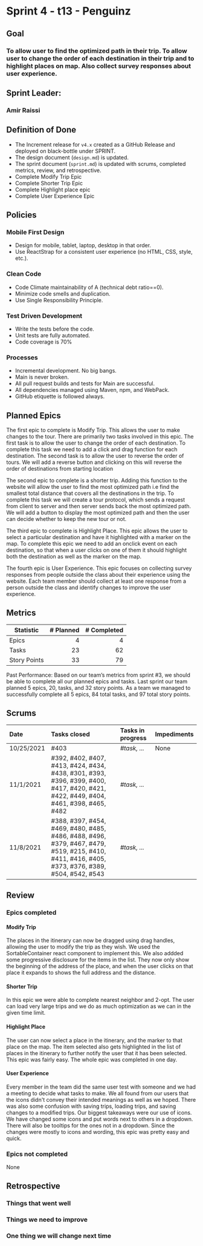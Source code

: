 # Sprint 4 - t13 - Penguinz

## Goal
### To allow user to find the optimized path in their trip. To allow user to change the order of each destination in their trip and to highlight places on map. Also collect survey responses about user experience.
## Sprint Leader: 
### Amir Raissi

## Definition of Done

* The Increment release for `v4.x` created as a GitHub Release and deployed on black-bottle under SPRINT.
* The design document (`design.md`) is updated.
* The sprint document (`sprint.md`) is updated with scrums, completed metrics, review, and retrospective.
* Complete Modify Trip Epic
* Complete Shorter Trip Epic
* Complete Highlight place epic
* Complete User Experience Epic

## Policies

### Mobile First Design
* Design for mobile, tablet, laptop, desktop in that order.
* Use ReactStrap for a consistent user experience (no HTML, CSS, style, etc.).

### Clean Code
* Code Climate maintainability of A (technical debt ratio==0).
* Minimize code smells and duplication.
* Use Single Responsibility Principle.

### Test Driven Development
* Write the tests before the code.
* Unit tests are fully automated.
* Code coverage is 70%

### Processes
* Incremental development.  No big bangs.
* Main is never broken. 
* All pull request builds and tests for Main are successful.
* All dependencies managed using Maven, npm, and WebPack.
* GitHub etiquette is followed always.


## Planned Epics
The first epic to complete is Modify Trip. This allows the user to make changes to the tour. There are primarily two tasks involved in this epic. The first task is to allow the user to change the order of each destination. To complete this task we need to add a click and drag function for each destination. The second task is to allow the user to reverse the order of tours. We will add a reverse button and clicking on this will reverse the order of destinations from starting location

The second epic to complete is a shorter trip. Adding this function to the website will allow the user to find the most optimized path i.e find the smallest total distance that covers all the destinations in the trip. To complete this task we will create a tour protocol, which sends a request from client to server and then server sends back the most optimized path. We will add a button to display the most optimized path and then the user can decide whether to keep the new tour or not.

The third epic to complete is Highlight Place. This epic allows the user to select a particular destination and have it highlighted with a marker on the map. To complete this epic we need to add an onclick event on each destination, so that when a user clicks on one of them it should highlight both the destination as well as the marker on the map.

The fourth epic is User Experience. This epic focuses on collecting survey responses from people outside the class about their experience using the website. Each team member should collect at least one response from a person outside the class and identify changes to improve the user experience.


## Metrics

| Statistic | # Planned | # Completed |
| --- | ---: | ---: |
| Epics | 4 | 4 |
| Tasks |  23  | 62 | 
| Story Points |  33  | 79 | 

Past Performance: Based on our team’s metrics from sprint #3, we should be able to complete all our planned epics and tasks. Last sprint our team planned 5 epics, 20, tasks, and 32 story points. As a team we managed to successfully complete all 5 epics, 84 total tasks, and 97 total story points.


## Scrums

| Date | Tasks closed  | Tasks in progress | Impediments |
| :--- | :--- | :--- | :--- |
| 10/25/2021 | #403 | *#task, ...* | None |
| 11/1/2021 | #392, #402, #407, #413, #424, #434, #438, #301, #393, #396, #399, #400, #417, #420, #421, #422, #449, #404, #461, #398, #465, #482 | *#task, ...* |  |
| 11/8/2021 | #388, #397, #454, #469, #480, #485, #486, #488, #496, #379, #467, #479, #519, #215, #410, #411, #416, #405, #373, #376, #389, #504, #542, #543 | *#task, ...* |  |


## Review

### Epics completed
#### Modify Trip
The places in the itinerary can now be dragged using drag handles, allowing the user to modify the trip as they wish. We used the SortableContainer react component to implement this. We also addded some progressive disclosure for the items in the list. They now only show the beginning of the address of the place, and when the user clicks on that place it expands to shows the full address and the distance.

#### Shorter Trip
In this epic we were able to complete nearest neighbor and 2-opt. The user can load very large trips and we do as much optimization as we can in the given time limit. 

#### Highlight Place
The user can now select a place in the itinerary, and the marker to that place on the map. The item selected also gets highlighted in the list of places in the itinerary to further notify the user that it has been selected. This epic was fairly easy. The whole epic was completed in one day.

#### User Experience
Every member in the team did the same user test with someone and we had a meeting to decide what tasks to make. We all found from our users that the icons didn't convey their intended meanings as well as we hoped. There was also some confusion with saving trips, loading trips, and saving changes to a modified trips. Our biggest takeaways were our use of icons. We have changed some icons and put words next to others in a dropdown. There will also be tooltips for the ones not in a dropdown. Since the changes were mostly to icons and wording, this epic was pretty easy and quick.

### Epics not completed 
None

## Retrospective

### Things that went well

### Things we need to improve

### One thing we will change next time
